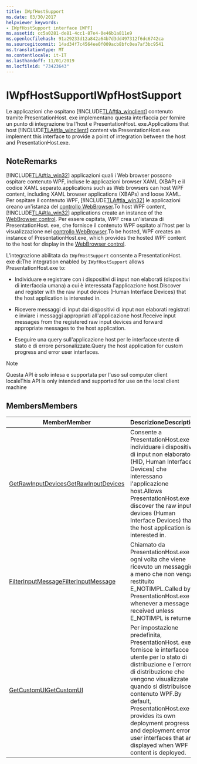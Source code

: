```yaml
---
title: IWpfHostSupport
ms.date: 03/30/2017
helpviewer_keywords:
- IWpfHostSupport interface [WPF]
ms.assetid: cc5a0281-de81-4cc1-87e4-0e46b1a811e9
ms.openlocfilehash: 91a29233d12a842a64b7d3dd497312f6dc6742ca
ms.sourcegitcommit: 14ad34f7c4564ee0f009acb8bfc0ea7af3bc9541
ms.translationtype: MT
ms.contentlocale: it-IT
ms.lasthandoff: 11/01/2019
ms.locfileid: "73423643"
---
```

# <a name="iwpfhostsupport"></a><span data-ttu-id="6f0bf-102">IWpfHostSupport</span><span class="sxs-lookup"><span data-stu-id="6f0bf-102">IWpfHostSupport</span></span>
<span data-ttu-id="6f0bf-103">Le applicazioni che ospitano [!INCLUDE[TLA#tla_winclient](../../../../includes/tlasharptla-winclient-md.md)] contenuto tramite PresentationHost. exe implementano questa interfaccia per fornire un punto di integrazione tra l'host e PresentationHost. exe.</span><span class="sxs-lookup"><span data-stu-id="6f0bf-103">Applications that host [!INCLUDE[TLA#tla_winclient](../../../../includes/tlasharptla-winclient-md.md)] content via PresentationHost.exe implement this interface to provide a point of integration between the host and PresentationHost.exe.</span></span>  
  
## <a name="remarks"></a><span data-ttu-id="6f0bf-104">Note</span><span class="sxs-lookup"><span data-stu-id="6f0bf-104">Remarks</span></span>  
 [!INCLUDE[TLA#tla_win32](../../../../includes/tlasharptla-win32-md.md)] <span data-ttu-id="6f0bf-105">applicazioni quali i Web browser possono ospitare contenuto WPF, incluse le applicazioni browser XAML (XBAP) e il codice XAML separato.</span><span class="sxs-lookup"><span data-stu-id="6f0bf-105">applications such as Web browsers can host WPF content, including XAML browser applications (XBAPs) and loose XAML.</span></span> <span data-ttu-id="6f0bf-106">Per ospitare il contenuto WPF, [!INCLUDE[TLA#tla_win32](../../../../includes/tlasharptla-win32-md.md)] le applicazioni creano un'istanza del [controllo WebBrowser](https://go.microsoft.com/fwlink/?LinkId=97911).</span><span class="sxs-lookup"><span data-stu-id="6f0bf-106">To host WPF content, [!INCLUDE[TLA#tla_win32](../../../../includes/tlasharptla-win32-md.md)] applications create an instance of the [WebBrowser control](https://go.microsoft.com/fwlink/?LinkId=97911).</span></span> <span data-ttu-id="6f0bf-107">Per essere ospitata, WPF crea un'istanza di PresentationHost. exe, che fornisce il contenuto WPF ospitato all'host per la visualizzazione nel [controllo WebBrowser](https://go.microsoft.com/fwlink/?LinkId=97911).</span><span class="sxs-lookup"><span data-stu-id="6f0bf-107">To be hosted, WPF creates an instance of PresentationHost.exe, which provides the hosted WPF content to the host for display in the [WebBrowser control](https://go.microsoft.com/fwlink/?LinkId=97911).</span></span>  
  
 <span data-ttu-id="6f0bf-108">L'integrazione abilitata da `IWpfHostSupport` consente a PresentationHost. exe di:</span><span class="sxs-lookup"><span data-stu-id="6f0bf-108">The integration enabled by `IWpfHostSupport` allows PresentationHost.exe to:</span></span>  
  
- <span data-ttu-id="6f0bf-109">Individuare e registrare con i dispositivi di input non elaborati (dispositivi di interfaccia umana) a cui è interessata l'applicazione host.</span><span class="sxs-lookup"><span data-stu-id="6f0bf-109">Discover and register with the raw input devices (Human Interface Devices) that the host application is interested in.</span></span>  
  
- <span data-ttu-id="6f0bf-110">Ricevere messaggi di input dai dispositivi di input non elaborati registrati e inviare i messaggi appropriati all'applicazione host.</span><span class="sxs-lookup"><span data-stu-id="6f0bf-110">Receive input messages from the registered raw input devices and forward appropriate messages to the host application.</span></span>  
  
- <span data-ttu-id="6f0bf-111">Eseguire una query sull'applicazione host per le interfacce utente di stato e di errore personalizzate.</span><span class="sxs-lookup"><span data-stu-id="6f0bf-111">Query the host application for custom progress and error user interfaces.</span></span>  
  
> [!NOTE]
> <span data-ttu-id="6f0bf-112">Questa API è solo intesa e supportata per l'uso sul computer client locale</span><span class="sxs-lookup"><span data-stu-id="6f0bf-112">This API is only intended and supported for use on the local client machine</span></span>  
  
## <a name="members"></a><span data-ttu-id="6f0bf-113">Members</span><span class="sxs-lookup"><span data-stu-id="6f0bf-113">Members</span></span>  
  
|<span data-ttu-id="6f0bf-114">Member</span><span class="sxs-lookup"><span data-stu-id="6f0bf-114">Member</span></span>|<span data-ttu-id="6f0bf-115">Descrizione</span><span class="sxs-lookup"><span data-stu-id="6f0bf-115">Description</span></span>|  
|------------|-----------------|  
|[<span data-ttu-id="6f0bf-116">GetRawInputDevices</span><span class="sxs-lookup"><span data-stu-id="6f0bf-116">GetRawInputDevices</span></span>](getrawinputdevices.md)|<span data-ttu-id="6f0bf-117">Consente a PresentationHost.exe di individuare i dispositivi di input non elaborato (HID, Human Interface Devices) che interessano l'applicazione host.</span><span class="sxs-lookup"><span data-stu-id="6f0bf-117">Allows PresentationHost.exe to discover the raw input devices (Human Interface Devices) that the host application is interested in.</span></span>|  
|[<span data-ttu-id="6f0bf-118">FilterInputMessage</span><span class="sxs-lookup"><span data-stu-id="6f0bf-118">FilterInputMessage</span></span>](filterinputmessage.md)|<span data-ttu-id="6f0bf-119">Chiamato da PresentationHost.exe ogni volta che viene ricevuto un messaggio, a meno che non venga restituito E_NOTIMPL.</span><span class="sxs-lookup"><span data-stu-id="6f0bf-119">Called by PresentationHost.exe whenever a message is received unless E_NOTIMPL is returned.</span></span>|  
|[<span data-ttu-id="6f0bf-120">GetCustomUI</span><span class="sxs-lookup"><span data-stu-id="6f0bf-120">GetCustomUI</span></span>](getcustomui.md)|<span data-ttu-id="6f0bf-121">Per impostazione predefinita, PresentationHost. exe fornisce le interfacce utente per lo stato di distribuzione e l'errore di distribuzione che vengono visualizzate quando si distribuisce il contenuto WPF.</span><span class="sxs-lookup"><span data-stu-id="6f0bf-121">By default, PresentationHost.exe provides its own deployment progress and deployment error user interfaces that are displayed when WPF content is deployed.</span></span>|
